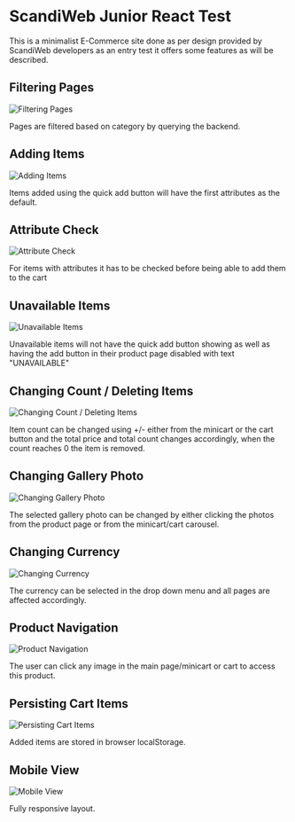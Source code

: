 # ScandiWeb Junior React Test

This is a minimalist E-Commerce site done as per design provided by ScandiWeb developers as an entry test it offers some features as will be described.


## Filtering Pages
![Filtering Pages](../e-store/src/assets/Filtering%20Page.gif)

Pages are filtered based on category by querying the backend.
## Adding Items
![Adding Items](/src/assets/Adding%20Items.gif)

Items added using the quick add button will have the first attributes as the default.

## Attribute Check
![Attribute Check](/src/assets/Product%20Page%20Picking%20Item%20Check%20Attributes.gif)

For items with attributes it has to be checked before being able to add them to the cart

## Unavailable Items
![Unavailable Items](/src/assets/Product%20Page%20Picking%20Item%20Unavailable%20Items.gif)

Unavailable items will not have the quick add button showing as well as having the add button in their product page disabled with text "UNAVAILABLE"

## Changing Count / Deleting Items
![Changing Count / Deleting Items](/src/assets/Increasing_Decreasing%20Count_Removing.gif)

Item count can be changed using +/- either from the minicart or the cart button and the total price and total count changes accordingly, when the count reaches 0 the item is removed.

## Changing Gallery Photo
![Changing Gallery Photo](/src/assets/Product%20Page%20Picking%20Item%20Gallery.gif) 

The selected gallery photo can be changed by either clicking the photos from the product page or from the minicart/cart carousel.

## Changing Currency
![Changing Currency](/src/assets/Changing%20Currency.gif)

The currency can be selected in the drop down menu and all pages are affected accordingly.

## Product Navigation
![Product Navigation](/src/assets/Navigating%20Products.gif)

The user can click any image in the main page/minicart or cart to access this product.

## Persisting Cart Items
![Persisting Cart Items](/src/assets/Presetting%20Data.gif)

Added items are stored in browser localStorage.

## Mobile View
![Mobile View](/src/assets/Mobile%20View.gif)

Fully responsive layout.

